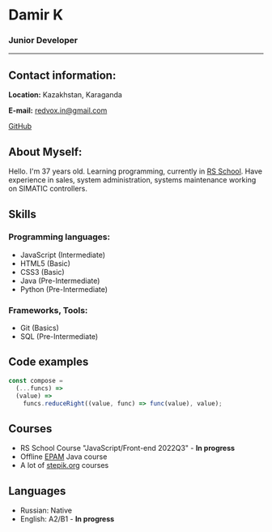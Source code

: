 # Damir K
### Junior Developer

---

## Contact information:
**Location:** Kazakhstan, Karaganda

**E-mail:** [redvox.in@gmail.com](mailto:redvox.in@gmail.com)

[GitHub](https://github.com/redvoxdev)

## **About Myself:**

Hello. I'm 37 years old. Learning programming, currently in [RS School](https://rs.school/). Have experience in sales, system administration, systems maintenance working on SIMATIC controllers.

## **Skills**

### **Programming languages:**
* JavaScript (Intermediate)
* HTML5 (Basic)
* CSS3 (Basic)
* Java (Pre-Intermediate)
* Python (Pre-Intermediate)

### **Frameworks, Tools:**
* Git (Basics)
* SQL (Pre-Intermediate)


## **Code examples**
```javascript
const compose =
  (...funcs) =>
  (value) =>
    funcs.reduceRight((value, func) => func(value), value);
```

## **Courses**
* RS School Course "JavaScript/Front-end 2022Q3" - **In progress**
* Offline [EPAM](https://www.epam.com/) Java course
* A lot of [stepik.org](https://stepik.org) courses

## **Languages**
* Russian: Native
* English: A2/B1 - **In progress**
